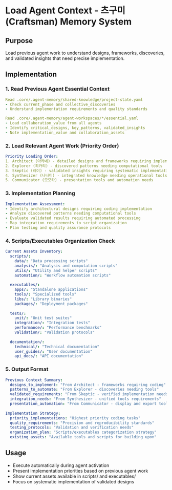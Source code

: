 # Load Agent Context - 츠구미 (Craftsman) Memory System

## Purpose
Load previous agent work to understand designs, frameworks, discoveries, and validated insights that need precise implementation.

## Implementation

### 1. Read Previous Agent Essential Context
```yaml
Read .core/.agent-memory/shared-knowledge/project-state.yaml
- Check current_phase and collective_discoveries
- Understand implementation requirements and quality standards

Read .core/.agent-memory/agent-workspaces/*/essential.yaml
- Load collaboration_value from all agents
- Identify critical_designs, key_patterns, validated_insights
- Note implementation_value and collaboration_assets
```

### 2. Load Relevant Agent Work (Priority Order)
```yaml
Priority Loading Order:
1. Architect (아카네) - detailed designs and frameworks requiring implementation
2. Explorer (히카리) - discovered patterns needing computational tools
3. Skeptic (레이) - validated insights requiring systematic implementation
4. Synthesizer (나나미) - integrated knowledge needing operational tools
5. Communicator (모모카) - presentation tools and automation needs
```

### 3. Implementation Planning
```yaml
Implementation Assessment:
- Identify architectural designs requiring coding implementation
- Analyze discovered patterns needing computational tools
- Evaluate validated results requiring automated processing
- Map integration requirements to script organization
- Plan testing and quality assurance protocols
```

### 4. Scripts/Executables Organization Check
```yaml
Current Assets Inventory:
  scripts/:
    data/: "Data processing scripts"
    analysis/: "Analysis and computation scripts" 
    utils/: "Utility and helper scripts"
    automation/: "Workflow automation scripts"
    
  executables/:
    apps/: "Standalone applications"
    tools/: "Specialized tools"
    libs/: "Library binaries"
    packages/: "Deployment packages"
    
  tests/:
    unit/: "Unit test suites"
    integration/: "Integration tests"
    performance/: "Performance benchmarks"
    validation/: "Validation protocols"
    
  documentation/:
    technical/: "Technical documentation"
    user_guides/: "User documentation"
    api_docs/: "API documentation"
```

### 5. Output Format
```yaml
Previous Context Summary:
  designs_to_implement: "From Architect - frameworks requiring coding"
  patterns_to_automate: "From Explorer - discoveries needing tools"
  validated_requirements: "From Skeptic - verified implementation needs"
  integration_needs: "From Synthesizer - unified tools requirements"
  presentation_automation: "From Communicator - display and export tools"
  
Implementation Strategy:
  priority_implementations: "Highest priority coding tasks"
  quality_requirements: "Precision and reproducibility standards"
  testing_protocols: "Validation and verification needs"
  organization_plan: "Scripts/executables categorization strategy"
  existing_assets: "Available tools and scripts for building upon"
```

## Usage
- Execute automatically during agent activation
- Present implementation priorities based on previous agent work
- Show current assets available in scripts/ and executables/
- Focus on systematic implementation of validated designs